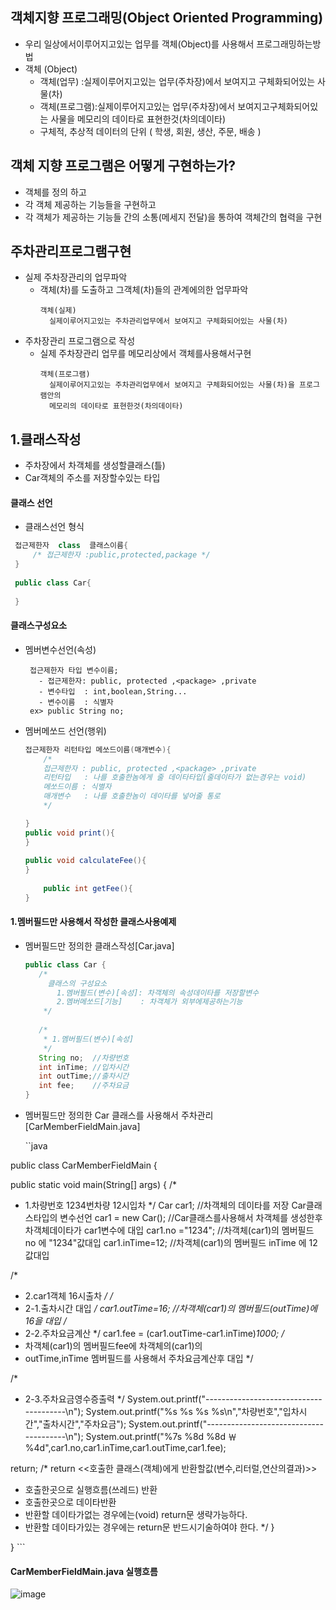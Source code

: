 
## 객체지향 프로그래밍(Object Oriented Programming)
  - 우리 일상에서이루어지고있는 업무를 객체(Object)를 사용해서 프로그래밍하는방법
  - 객체 (Object)
	 - 객체(업무)   :실제이루어지고있는 업무(주차장)에서 보여지고 구체화되어있는 사물(차)  
	 - 객체(프로그램):실제이루어지고있는 업무(주차장)에서 보여지고구체화되어있는 사물을 메모리의 데이타로 표현한것(차의데이타) 
	 - 구체적, 추상적 데이터의 단위 ( 학생, 회원, 생산, 주문, 배송 )

## 객체 지향 프로그램은 어떻게 구현하는가?

- 객체를 정의 하고 
- 각 객체 제공하는 기능들을 구현하고
- 각 객체가 제공하는 기능들 간의 소통(메세지 전달)을 통하여 객체간의 협력을 구현 



 ## 주차관리프로그램구현
 
   - 실제 주차장관리의 업무파악
     - 객체(차)를 도출하고 그객체(차)들의 관계에의한 업무파악
       ```
       객체(실제)
         실제이루어지고있는 주차관리업무에서 보여지고 구체화되어있는 사물(차)    
       ```
   - 주차장관리 프로그램으로 작성 
     - 실제 주차장관리 업무를 메모리상에서 객체를사용해서구현
       ```
       객체(프로그램)
         실제이루어지고있는 주차관리업무에서 보여지고 구체화되어있는 사물(차)을 프로그램안의
         메모리의 데이타로 표현한것(차의데이타)
       ```

  ## 1.클래스작성
  
   - 주차장에서 차객체를 생성할클래스(틀)
   - Car객체의 주소를 저장할수있는 타입
   ####  클래스 선언
   - 클래스선언 형식       
   ```java
	접근제한자  class  클래스이름{
	    /* 접근제한자 :public,protected,package */
	}
	
	public class Car{
	
	}
   ```


  #### 클래스구성요소
  - 멤버변수선언(속성)
    ```
     접근제한자 타입 변수이름;
       - 접근제한자: public, protected ,<package> ,private
       - 변수타입  : int,boolean,String...
       - 변수이름  : 식별자
     ex> public String no;
    ```
  - 멤버메쏘드 선언(행위)
    ```java
	접근제한자 리턴타입 메쏘드이름(매개변수){
		/*
		접근제한자 : public, protected ,<package> ,private
		리턴타입   : 나를 호출한놈에게 줄 데이타타입(줄데이타가 없는경우는 void)
		메쏘드이름 : 식별자
		매개변수   : 나를 호출한놈이 데이타를 넣어줄 통로
		*/
	
	}
 	public void print(){
	}
 
 	public void calculateFee(){
	}
 
        public int getFee(){
	}
    ```
#### 1.멤버필드만 사용해서 작성한 클래스사용예제
  - 멤버필드만 정의한 클래스작성[Car.java]
     ```java
	public class Car {
		/*
		  클래스의 구성요소
		    1.멤버필드(변수)[속성]: 차객체의 속성데이타를 저장할변수
		    2.멤버메쏘드[기능]    : 차객체가 외부에제공하는기능
		 */
		
  		/*
		 * 1.멤버필드(변수)[속성]
		 */
		String no;  //차량번호
		int inTime; //입차시간
		int outTime;//출차시간
		int fee;    //주차요금
	}
    ```
     
  - 멤버필드만 정의한 Car 클래스를 사용해서 주차관리[CarMemberFieldMain.java]
  
    ``java

public class CarMemberFieldMain {

public static void main(String[] args) {
/*
* 1.차량번호 1234번차량 12시입차 
*/
Car car1;		//차객체의 데이타를 저장 Car클래스타입의 변수선언
car1 = new  Car();	//Car클래스를사용해서 차객체를 생성한후 차객체데이타가 car1변수에 대입
car1.no ="1234";	//차객체(car1)의 멤버필드 no 에 "1234"값대입 
car1.inTime=12;		//차객체(car1)의 멤버필드 inTime 에 12값대입

/*
* 2.car1객체 16시출차
*/
/*
* 2-1.출차시간 대입
*/
car1.outTime=16;	//차객체(car1)의 멤버필드(outTime)에 16을 대입
/*
* 2-2.주차요금계산
*/
car1.fee = (car1.outTime-car1.inTime)*1000;
/*
* 차객체(car1)의 멤버필드fee에 차객체의(car1)의 
* outTime,inTime 멤버필드를 사용해서 주차요금계산후 대입
*/

/*
* 2-3.주차요금영수증출력
*/
System.out.printf("---------------------------------------\n");
System.out.printf("%s %s %s %s\n","차량번호","입차시간","출차시간","주차요금");
System.out.printf("---------------------------------------\n");
System.out.printf("%7s %8d %8d   ￦%4d",car1.no,car1.inTime,car1.outTime,car1.fee);


return;
/*
return  <<호출한 클래스(객체)에게 반환할값(변수,리터럴,연산의결과)>>
- 호출한곳으로 실행흐름(쓰레드) 반환
- 호출한곳으로 데이타반환
- 반환할 데이타가없는 경우에는(void)	return문 생략가능하다. 
- 반환할 데이타가있는 경우에는 		return문 반드시기술하여야 한다. 
*/
}

}
       ```
  #### CarMemberFieldMain.java 실행흐름
  ![image](https://github.com/2023-12-JAVA-DEVELOPER-149/01.JAVA_FUNDMENTAL/assets/75401545/ab1c045a-c5b5-4f0e-8a20-69b12235d4cc)


  
